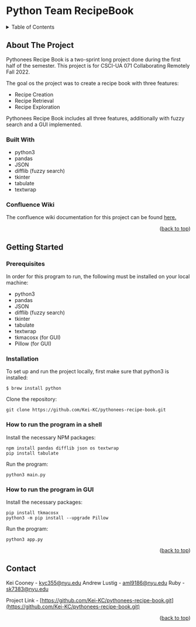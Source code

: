 # Python Team RecipeBook
<a name="readme-top"></a>

<!-- TABLE OF CONTENTS -->
<details>
	<summary>Table of Contents</summary>
	<ol>
		<li>
			<a href="#about-the-project">About The Project</a>
			<ul>
				<li><a href="#built-with">Built With</a></li>
				<li><a href="#confluence-wiki">Confluence Wiki</a></li>
			</ul>
		</li>
		<li>
			<a href="#getting-started">Getting started</a>
			<ul>
				<li><a href="#prerequisites">Prerequisites</a></li>
				<li><a href="#installation">Installation</a></li>
			</ul>
		</li>
		<li><a href="#contact">Contact</a></li>
	</ol>
</details>

<!-- ABOUT THE PROJECT -->
## About The Project

Pythonees Recipe Book is a two-sprint long project done during the first half of the semester. This project is for CSCI-UA 071 Collaborating Remotely Fall 2022. 

The goal os the project was to create a recipe book with three features:
* Recipe Creation
* Recipe Retrieval
* Recipe Exploration

Pythonees Recipe Book includes all three features, additionally with fuzzy search and a GUI implemented.

<!-- BUILT WITH -->
### Built With
* python3
* pandas
* JSON
* difflib (fuzzy search)
* tkinter
* tabulate
* textwrap

<!-- CONFLUENCE WIKI --> 
### Confluence Wiki 

The confluence wiki documentation for this project can be found <a href="https://pythonees-recipe-book.atlassian.net/wiki/spaces/CRP1/pages/2850817/User+Guide+to+Pythonees+Recipe+Book">here.</a>

<p align="right">(<a href="#readme-top">back to top</a>)</p>

<!-- GETTING STARTED --> 
## Getting Started

### Prerequisites

In order for this program to run, the following must be installed on your local machine: 
* python3
* pandas
* JSON
* difflib (fuzzy search)
* tkinter
* tabulate
* textwrap
* tkmacosx (for GUI)
* Pillow (for GUI)

### Installation

To set up and run the project locally, first make sure that python3 is installed:

	$ brew install python

Clone the repository:

	git clone https://github.com/Kei-KC/pythonees-recipe-book.git

### How to run the program in a shell

Install the necessary NPM packages:

	npm install pandas difflib json os textwrap
	pip install tabulate

Run the program:

	python3 main.py

### How to run the program in GUI

Install the necessary packages:

	pip install tkmacosx
	python3 -m pip install --upgrade Pillow

Run the program:

	python3 app.py

<p align="right">(<a href="#readme-top">back to top</a>)</p>

<!-- CONTACT --> 
## Contact

Kei Cooney - kyc355@nyu.edu
Andrew Lustig - aml9186@nyu.edu
Ruby - sk7383@nyu.edu

Project Link - [https://github.com/Kei-KC/pythonees-recipe-book.git](https://github.com/Kei-KC/pythonees-recipe-book.git)

<p align="right">(<a href="#readme-top">back to top</a>)</p>
